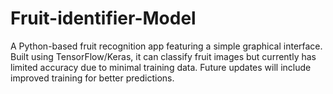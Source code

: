 # Fruit-identifier-Model
 A Python-based fruit recognition app featuring a simple graphical interface. Built using TensorFlow/Keras, it can classify fruit images but currently has limited accuracy due to minimal training data. Future updates will include improved training for better predictions.

